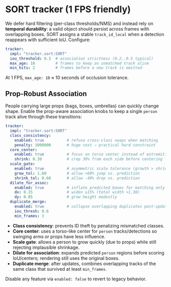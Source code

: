 # SORT tracker (1 FPS friendly)

We defer hard filtering (per-class thresholds/NMS) and instead rely on
**temporal durability**: a valid object should persist across frames with
overlapping boxes. SORT assigns a stable `track_id_local` when a detection
reappears with sufficient IoU. Configure:

```yaml
tracker:
  impl: "tracker.sort:SORT"
  iou_threshold: 0.3  # association strictness (0.2..0.5 typical)
  max_age: 10         # frames to keep an unmatched track alive
  min_hits: 2         # frames before a new track is emitted
```

At 1 FPS, `max_age: 10` ≈ 10 seconds of occlusion tolerance.

## Prop-Robust Association

People carrying large props (bags, boxes, umbrellas) can quickly change shape.
Enable the prop-aware association knobs to keep a single `person` track alive
through these transitions:

```yaml
tracker:
  impl: "tracker.sort:SORT"
  class_consistency:
    enabled: true          # refuse cross-class swaps when matching
    penalty: 1000000       # huge cost ⇒ practical hard constraint
  core_center:
    enabled: true          # focus on torso center instead of extremities
    shrink: 0.30           # crop 30% from each side before centering
  scale_gate:
    enabled: true          # asymmetric scale tolerance (growth > shrink)
    grow_tol: 1.60         # allow +60% jump vs. prediction
    shrink_tol: 0.60       # allow -40% drop vs. prediction
  dilate_for_assoc:
    enabled: true          # inflate predicted boxes for matching only
    dx: 0.15               # widen ±15% (total width ×1.30)
    dy: 0.05               # grow height modestly
  duplicate_merge:
    enabled: true          # collapse overlapping duplicates post-update
    iou_thresh: 0.6
    min_frames: 3
```

- **Class consistency**: prevents ID theft by penalizing mismatched classes.
- **Core center**: uses a torso-like center for `person` tracks/detections so
  swinging arms or props have less influence.
- **Scale gate**: allows a person to grow quickly (due to props) while still
  rejecting implausible shrinkage.
- **Dilate for association**: expands predicted `person` regions before scoring
  IoU/centers; rendering still uses the original boxes.
- **Duplicate merge**: after updates, combines overlapping tracks of the same
  class that survived at least `min_frames`.

Disable any feature via `enabled: false` to revert to legacy behavior.
